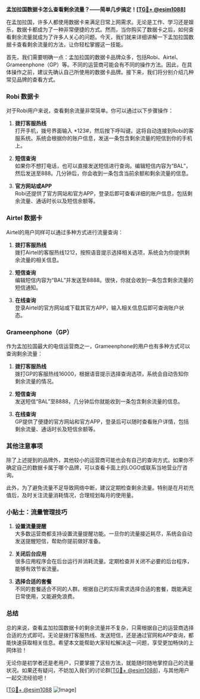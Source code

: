 **孟加拉国数据卡怎么查看剩余流量？——简单几步搞定！[[TG💪+ @esim1088](https://t.me/s/esim1088)]**

在孟加拉国，许多人都使用数据卡来满足日常上网需求。无论是工作、学习还是娱乐，数据卡都成为了一种非常便捷的方式。然而，当你购买了数据卡之后，如何查看剩余流量就成为了许多人关心的问题。今天，我们就来详细讲解一下孟加拉国数据卡查看剩余流量的方法，让你轻松掌握这一技能。

首先，我们需要明确一点：孟加拉国的数据卡品牌众多，包括Robi、Airtel、Grameenphone（GP）等。不同的运营商可能会有不同的操作方法。因此，在具体操作之前，建议先确认自己所使用的数据卡品牌。接下来，我们将分别介绍几种常见品牌的查看方式。

### Robi 数据卡

对于Robi用户来说，查看剩余流量非常简单。你可以通过以下步骤操作：

1. **拨打客服热线**  
   打开手机，拨号界面输入 *123#，然后按下呼叫键。这将自动连接到Robi的客服系统。系统会根据你的账户信息，发送一条包含剩余流量的短信到你的手机上。

2. **短信查询**  
   如果你不想打电话，也可以直接发送短信进行查询。编辑短信内容为“BAL”，然后发送至888。几分钟后，你会收到一条包含当前余额和剩余流量的信息。

3. **官方网站或APP**  
   Robi还提供了官方网站和官方APP，登录后即可查看详细的账户信息，包括剩余流量、通话时长以及短信余额等。

### Airtel 数据卡

Airtel的用户同样可以通过多种方式进行流量查询：

1. **拨打客服热线**  
   拨打Airtel的客服热线1212，按照语音提示选择相关选项，系统会为你提供剩余流量的相关信息。

2. **短信查询**  
   编辑短信内容为“BAL”并发送至8888。很快，你就会收到一条包含剩余流量的短信通知。

3. **在线查询**  
   登录Airtel的官方网站或下载其官方APP，输入相关信息后即可查询账户状态。

### Grameenphone（GP）

作为孟加拉国最大的电信运营商之一，Grameenphone的用户也有多种方式可以查询剩余流量：

1. **拨打客服热线**  
   拨打GP的客服热线16000，根据语音提示选择查询选项，系统会自动告知你剩余流量的情况。

2. **短信查询**  
   发送短信“BAL”至8888，几分钟后你就能收到一条包含剩余流量的信息。

3. **在线查询**  
   GP提供了便捷的官方网站和官方APP，登录后可以随时查看账户详情，包括剩余流量、通话时长及短信余额等。

### 其他注意事项

除了上述提到的品牌外，其他较小的运营商可能也会有自己的查询方式。如果你不确定自己的数据卡属于哪个品牌，可以查看卡面上的LOGO或联系当地营业厅咨询。

此外，为了避免流量不足导致网络中断，建议定期检查剩余流量。特别是在月初充值后，及时关注流量消耗情况，合理规划每月的使用量。

### 小贴士：流量管理技巧

1. **设置流量提醒**  
   大多数运营商都支持设置流量提醒功能。一旦你的流量接近耗尽，系统会自动发送提醒短信，帮助你提前做好准备。

2. **关闭后台应用**  
   很多应用程序会在后台运行并消耗流量。定期检查并关闭不必要的后台程序，能够有效节省流量。

3. **选择合适的套餐**  
   不同的套餐适合不同的人群。根据自己的实际需求选择合适的套餐，既能满足日常使用，又能避免浪费。

### 总结

总的来说，查看孟加拉国数据卡的剩余流量并不复杂，只需根据自己的运营商选择合适的方式即可。无论是拨打客服热线、发送短信，还是通过官网和APP查询，都能快速获取相关信息。希望本文能帮助大家轻松解决这一问题，享受更加畅快的上网体验！

无论你是初学者还是老用户，只要掌握了这些方法，就能随时随地掌控自己的流量状况。如果还有疑问，不妨加入我们的讨论群[[TG💪+ @esim1088](https://t.me/s/esim1088)]，与其他用户一起交流经验吧！

[[TG💪+ @esim1088](https://t.me/s/esim1088) ![Image](https://i.postimg.cc/4NQfJmqS/Snipaste-2025-05-13-00-14-12.png)]